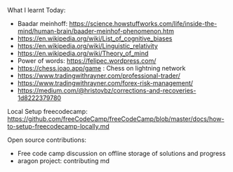  What I learnt Today:
 - Baadar meinhoff: https://science.howstuffworks.com/life/inside-the-mind/human-brain/baader-meinhof-phenomenon.htm
 - https://en.wikipedia.org/wiki/List_of_cognitive_biases
- https://en.wikipedia.org/wiki/Linguistic_relativity
- https://en.wikipedia.org/wiki/Theory_of_mind
- Power of words: https://felipec.wordpress.com/
- https://chess.joao.app/game : Chess on lightning network
- https://www.tradingwithrayner.com/professional-trader/
- https://www.tradingwithrayner.com/forex-risk-management/
- https://medium.com/@hristovbz/corrections-and-recoveries-1d8222379780

Local Setup freecodecamp: https://github.com/freeCodeCamp/freeCodeCamp/blob/master/docs/how-to-setup-freecodecamp-locally.md

Open source contributions: 
- Free code camp discussion on offline storage of solutions and progress
- aragon project: contributing md
